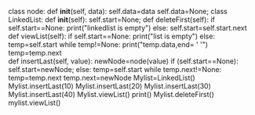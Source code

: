 class node:
    def __init__(self, data):
     self.data=data
     self.data=None;
class LinkedList:
    def __init__(self):
     self.start=None;
def deleteFirst(self):
         if self.start==None:
             print("linkedlist is empty")
         else:
            self.start=self.start.next
def viewList(self):
        if self.start==None:
              print("list is empty")
        else:
            temp=self.start
        while temp!=None:
                print("temp.data,end= ' '")
                temp=temp.next   
def insertLast(self, value):
        newNode=node(value)
        if (self.start==None):
            self.start=newNode;
        else:
           temp=self.start
        while temp.next!=None:
               temp=temp.next
               temp.next=newNode
Mylist=LinkedList()
Mylist.insertLast(10)
Mylist.insertLast(20)
Mylist.insertLast(30)
Mylist.insertLast(40)
Mylist.viewList()
print()
Mylist.deleteFirst()
mylist.viewList()
